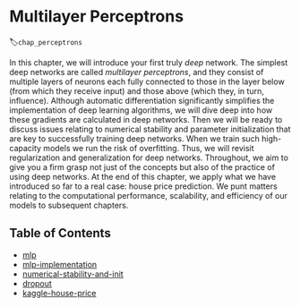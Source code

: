 # Multilayer Perceptrons
:label:`chap_perceptrons`

In this chapter, we will introduce your first truly *deep* network.
The simplest deep networks are called *multilayer perceptrons*,
and they consist of multiple layers of neurons
each fully connected to those in the layer below
(from which they receive input)
and those above (which they, in turn, influence).
Although automatic differentiation
significantly simplifies the implementation of deep learning algorithms,
we will dive deep into how these gradients
are calculated in deep networks.
Then we will
be ready to
discuss issues relating to numerical stability and parameter initialization
that are key to successfully training deep networks.
When we train such high-capacity models we run the risk of overfitting. Thus, we will
revisit regularization and generalization
for deep networks.
Throughout, we aim
to give you a firm grasp not just of the concepts but also of the practice of using deep networks.
At the end of this chapter, we apply what we have introduced so far to a real case: house price
prediction. We punt matters relating to the computational performance, scalability, and efficiency
of our models to subsequent chapters.


## Table of Contents
 - [mlp](mlp.ipynb)
 - [mlp-implementation](mlp-implementation.ipynb)
 - [numerical-stability-and-init](numerical-stability-and-init.ipynb)
 - [dropout](dropout.ipynb)
 - [kaggle-house-price](kaggle-house-price.ipynb)
